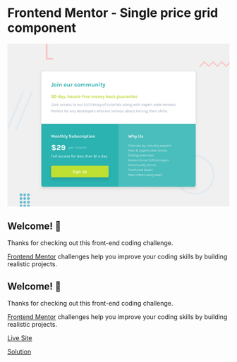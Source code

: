 # Frontend Mentor - Single price grid component

![Design preview for the Single price grid component coding challenge](./design/desktop-preview.jpg)

## Welcome! 👋

Thanks for checking out this front-end coding challenge.

[Frontend Mentor](https://www.frontendmentor.io) challenges help you improve your coding skills by building realistic projects.

## Welcome! 👋

Thanks for checking out this front-end coding challenge.

[Frontend Mentor](https://www.frontendmentor.io) challenges help you improve your coding skills by building realistic projects.

[Live Site](https://lucianodlima.github.io/FrontendMentor-Single-price-grid/)

[Solution](https://www.frontendmentor.io/solutions/single-price-gird-sass-mobile-first-DyZgqJRfCE)
